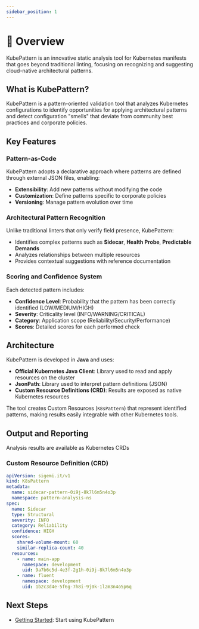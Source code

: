 ```yaml
---
sidebar_position: 1
---
```

# 📜 Overview

KubePattern is an innovative static analysis tool for Kubernetes manifests that goes beyond traditional linting, focusing on recognizing and suggesting cloud-native architectural patterns.

## What is KubePattern?

KubePattern is a pattern-oriented validation tool that analyzes Kubernetes configurations to identify opportunities for applying architectural patterns and detect configuration "smells" that deviate from community best practices and corporate policies.

## Key Features

### Pattern-as-Code

KubePattern adopts a declarative approach where patterns are defined through external JSON files, enabling:
- **Extensibility**: Add new patterns without modifying the code
- **Customization**: Define patterns specific to corporate policies
- **Versioning**: Manage pattern evolution over time

### Architectural Pattern Recognition

Unlike traditional linters that only verify field presence, KubePattern:
- Identifies complex patterns such as **Sidecar**, **Health Probe**, **Predictable Demands**
- Analyzes relationships between multiple resources
- Provides contextual suggestions with reference documentation

### Scoring and Confidence System

Each detected pattern includes:
- **Confidence Level**: Probability that the pattern has been correctly identified (LOW/MEDIUM/HIGH)
- **Severity**: Criticality level (INFO/WARNING/CRITICAL)
- **Category**: Application scope (Reliability/Security/Performance)
- **Scores**: Detailed scores for each performed check

## Architecture

KubePattern is developed in **Java** and uses:
- **Official Kubernetes Java Client**: Library used to read and apply resources on the cluster
- **JsonPath**: Library used to interpret pattern definitions (JSON)
- **Custom Resource Definitions (CRD)**: Results are exposed as native Kubernetes resources

The tool creates Custom Resources (`K8sPattern`) that represent identified patterns, making results easily integrable with other Kubernetes tools.

## Output and Reporting

Analysis results are available as Kubernetes CRDs

### Custom Resource Definition (CRD)
```yaml
apiVersion: sigemi.it/v1
kind: K8sPattern
metadata:
  name: sidecar-pattern-0i9j-8k7l6m5n4o3p
  namespace: pattern-analysis-ns
spec:
  name: Sidecar
  type: Structural
  severity: INFO
  category: Reliability
  confidence: HIGH
  scores:
    shared-volume-mount: 60
    similar-replica-count: 40
  resources:
    - name: main-app
      namespace: development
      uid: 9a7b6c5d-4e3f-2g1h-0i9j-8k7l6m5n4o3p
    - name: fluent
      namespace: development
      uid: 1b2c3d4e-5f6g-7h8i-9j0k-1l2m3n4o5p6q
```

## Next Steps

- [Getting Started](./getting-started): Start using KubePattern
